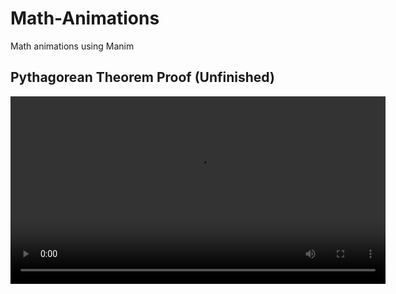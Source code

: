 # Math-Animations
Math animations using Manim

## Pythagorean Theorem Proof (Unfinished)
<video width="600" controls>
  <source src="./Pythagoreon Theorem/media/videos/pythagoreon/480p15/Pythagoreon.mp4" type="video/mp4">
  Your browser does not support the video tag.
</video>